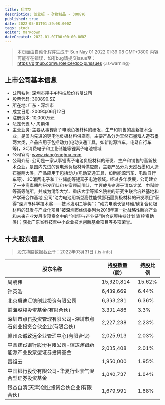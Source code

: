 ```yaml
---
title: 翔丰华
description: 创业板 - 矿物制品 - 300890
published: true
date: 2022-05-01T01:39:08.000Z
tags: stock
editor: markdown
dateCreated: 2022-01-01T00:00:00.000Z
---
```


> 本页面由自动化程序生成于 Sun May 01 2022 01:39:08 GMT+0800
> 内容可能存在错误，如有bug请提交issue至：https://github.com/Eroleice/doc-pi/issues
{.is-warning}

## 上市公司基本信息
- 公司名称: 深圳市翔丰华科技股份有限公司
- 股票代码: 300890.SZ
- 所在地: 广东 - 深圳市
- 成立日期: 2009年06月12日
- 注册资本: 10,000万元
- 法定代表人: 周鹏伟
- 主营业务: 主要从事锂离子电池负极材料的研发，生产和销售的高新技术企业，是国内先进的锂电池负极材料供应商，主要产品分为天然石墨和人造石墨两大类，产品应用于包括动力(电动交通工具，如新能源汽车，电动自行车等)，3C消费电子和工业储能等锂离子电池领域
- 公司官网: www.xiangfenghua.com
- 公司介绍: 公司是一家从事锂离子电池负极材料的研发、生产和销售的高新技术企业，是国内先进的锂电池负极材料供应商，主要产品分为天然石墨和人造石墨两大类，产品应用于包括动力(电动交通工具，如新能源汽车、电动自行车等)、3C消费电子和工业储能等锂离子电池领域。经过多年发展，公司建立了一支高素质的研发团队和专家顾问团队，主要成员来源于清华大学、中科院等高等院所，并成为清华大学、重庆大学等知名院校的研究生联合培养基地和产学研合作基地,公司“动力电池用新型高性能微膨石墨负极材料的研发项目”获得“深圳市科学技术奖——技术发明二等奖”；“动力电池长循环硅/碳复合负极材料的研发与产业化项目”被深圳市经信委列为2018年第一批战略性新兴产业和未来产业发展专项资金中的“创新链+产业链”融合专项扶持计划(直接资助类)；获批广东省科技型中小企业技术创新基金项目等多项荣誉。


## 十大股东信息
> 股东持股数据截止于：2022年03月31日
{.is-info}

| 股东名称 | 持股数量（股） | 持股比例 |
| --- | --- | --- |
| 周鹏伟 | 15,620,814 | 15.62% |
| 钟英浩 | 6,439,669 | 6.44% |
| 北京启迪汇德创业投资有限公司 | 6,363,281 | 6.36% |
| 前海股权投资基金(有限合伙) | 3,301,486 | 3.3% |
| 深圳市点石投资管理有限公司-深圳市点石创业投资合伙企业(有限合伙) | 2,227,238 | 2.23% |
| 赣州众诚致远企业管理中心(有限合伙) | 2,025,913 | 2.03% |
| 中国建设银行股份有限公司-信达澳银新能源产业股票型证券投资基金 | 2,005,408 | 2.01% |
| 雷祖云 | 1,950,000 | 1.95% |
| 中国银行股份有限公司-华夏行业景气混合型证券投资基金 | 1,840,737 | 1.84% |
| 银杏自清(天津)创业投资合伙企业(有限合伙) | 1,679,991 | 1.68% |




